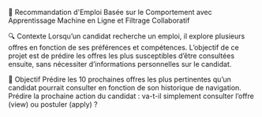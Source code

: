 📌 Recommandation d'Emploi Basée sur le Comportement avec Apprentissage Machine en Ligne et Filtrage Collaboratif

🔍 Contexte
Lorsqu’un candidat recherche un emploi, il explore plusieurs offres en fonction de ses préférences et compétences. L’objectif de ce projet est de prédire les offres les plus susceptibles d’être consultées ensuite, sans nécessiter d’informations personnelles sur le candidat.

🎯 Objectif
Prédire les 10 prochaines offres les plus pertinentes qu’un candidat pourrait consulter en fonction de son historique de navigation.
Prédire la prochaine action du candidat : va-t-il simplement consulter l’offre (view) ou postuler (apply) ?
